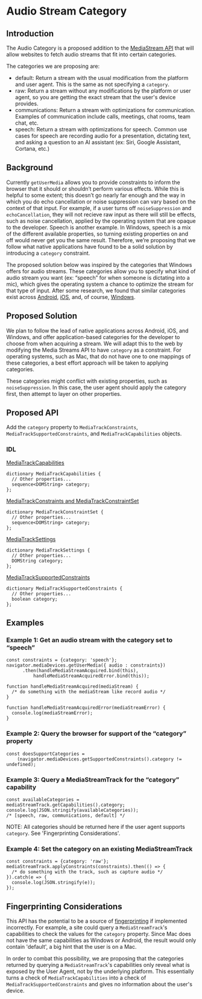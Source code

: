# Audio Stream Category

## Introduction

The Audio Category is a proposed addition to the [MediaStream API](https://w3c.github.io/mediacapture-main/#stream-api) that will allow websites to fetch audio streams that fit into certain categories.

The categories we are proposing are:
- default: Return a stream with the usual modification from the platform and user agent. This is the same as not specifying a ```category```.
- raw: Return a stream without any modifications by the platform or user agent, so you are getting the exact stream that the user's device provides.
- communications: Return a stream with optimizations for communication. Examples of communication include calls, meetings, chat rooms, team chat, etc.
- speech: Return a stream with optimizations for speech. Common use cases for speech are recording audio for a presentation, dictating text, and asking a question to an AI assistant (ex: Siri, Google Assistant, Cortana, etc.)

## Background

Currently ```getUserMedia``` allows you to provide constraints to inform the browser that it should or shouldn’t perform various effects. While this is helpful to some extent; this doesn’t go nearly far enough and the way in which you do echo cancellation or noise suppression can vary based on the context of that input. For example, if a user turns off ```noiseSuppression``` and ```echoCancellation```, they will not recieve raw input as there will still be effects, such as noise cancellation, applied by the operating system that are opaque to the developer. Speech is another example. In Windows, speech is a mix of the different available properties, so turning existing properties on and off would never get you the same result. Therefore, we’re proposing that we follow what native applications have found to be a solid solution by introducing a ```category``` constraint.

The proposed solution below was inspired by the categories that Windows offers for audio streams. These categories allow you to specify what kind of audio stream you want (ex: “speech” for when someone is dictating into a mic), which gives the operating system a chance to optimize the stream for that type of input. After some research, we found that similar categories exist across [Android](https://developer.android.com/reference/android/media/AudioAttributes.html), [iOS](https://developer.apple.com/documentation/avfoundation/avaudiosessionmode?language=objc), and, of course, [Windows](https://docs.microsoft.com/en-us/windows-hardware/drivers/audio/audio-signal-processing-modes).

## Proposed Solution

We plan to follow the lead of native applications across Android, iOS, and Windows, and offer application-based categories for the developer to choose from when acquiring a stream. We will adapt this to the web by modifying the Media Streams API to have ```category``` as a constraint. For operating systems, such as Mac, that do not have one to one mappings of these categories, a best effort approach will be taken to applying categories.

These categories might conflict with existing properties, such as ```noiseSuppression```. In this case, the user agent should apply the category first, then attempt to layer on other properties.

## Proposed API

Add the ```category``` property to ```MediaTrackConstraints```, ```MediaTrackSupportedConstraints```, and ```MediaTrackCapabilities``` objects.

### IDL

[MediaTrackCapabilities](https://w3c.github.io/mediacapture-main/#media-track-capabilities)
```
dictionary MediaTrackCapabilities {
  // Other properties...
  sequence<DOMString> category;
};
```
[MediaTrackConstraints and MediaTrackConstraintSet](https://w3c.github.io/mediacapture-main/#media-track-constraints)
```
dictionary MediaTrackConstraintSet {
  // Other properties...
  sequence<DOMString> category;
};
```
[MediaTrackSettings](https://w3c.github.io/mediacapture-main/#media-track-settings)
```
dictionary MediaTrackSettings {
  // Other properties...
  DOMString category;
};
```
[MediaTrackSupportedConstraints](https://w3c.github.io/mediacapture-main/#media-track-supported-constraints)
```
dictionary MediaTrackSupportedConstraints {
  // Other properties...
  boolean category;
};
```

## Examples

### Example 1: Get an audio stream with the category set to “speech”
```
const constraints = {category: 'speech'}; 
navigator.mediaDevices.getUserMedia({ audio : constraints})
      .then(handleMediaStreamAcquired.bind(this),
          handleMediaStreamAcquiredError.bind(this));

function handleMediaStreamAcquired(mediaStream) {
  /* do something with the mediaStream like record audio */
}

function handleMediaStreamAcquiredError(mediaStreamError) {
  console.log(mediaStreamError);
}
```

### Example 2: Query the browser for support of the “category” property
```
const doesSupportCategories =
    (navigator.mediaDevices.getSupportedConstraints().category != undefined);
```

### Example 3: Query a MediaStreamTrack for the “category” capability
```
const availableCategories = mediaStreamTrack.getCapabilities().category;
console.log(JSON.stringify(availableCategories));
/* [speech, raw, communications, default] */
```
NOTE: All categories should be returned here if the user agent supports ```category```. See 'Fingerprinting Considerations'.

### Example 4: Set the category on an existing MediaStreamTrack
```
const constraints = {category: 'raw'};
mediaStreamTrack.applyConstraints(constraints).then(() => {
  /* do something with the track, such as capture audio */
}).catch(e => {
  console.log(JSON.stringify(e));
});
```

## Fingerprinting Considerations
This API has the potential to be a source of [fingerprinting](https://en.wikipedia.org/wiki/Device_fingerprint) if implemented incorrectly. For example, a site could query a ```MediaStreamTrack```'s capabilities to check the values for the ```category``` property. Since Mac does not have the same capabilities as Windows or Android, the result would only contain 'default', a big hint that the user is on a Mac.

In order to combat this possibility, we are proposing that the categories returned by querying a ```MediaStreamTrack```'s capabilities only reveal what is exposed by the User Agent, not by the underlying platform. This essentially turns a check of ```MediaTrackCapabilities``` into a check of ```MediaTrackSupportedConstraints``` and gives no information about the user's device.
